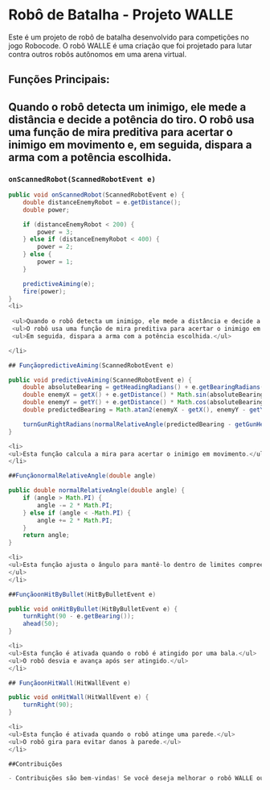 # Robô de Batalha - Projeto WALLE

Este é um projeto de robô de batalha desenvolvido para competições no jogo Robocode. O robô WALLE é uma criação que foi projetado para lutar contra outros robôs autônomos em uma arena virtual.

## Funções Principais:

## Quando o robô detecta um inimigo, ele mede a distância e decide a potência do tiro. O robô usa uma função de mira preditiva para acertar o inimigo em movimento e, em seguida, dispara a arma com a potência escolhida.

### `onScannedRobot(ScannedRobotEvent e)`

```java
public void onScannedRobot(ScannedRobotEvent e) {
    double distanceEnemyRobot = e.getDistance();
    double power;

    if (distanceEnemyRobot < 200) {
        power = 3;
    } else if (distanceEnemyRobot < 400) {
        power = 2;
    } else {
        power = 1;
    }

    predictiveAiming(e);
    fire(power);
}
<li>
   
 <ul>Quando o robô detecta um inimigo, ele mede a distância e decide a potência do tiro.</ul>
 <ul>O robô usa uma função de mira preditiva para acertar o inimigo em movimento.</ul>
 <ul>Em seguida, dispara a arma com a potência escolhida.</ul>

</li>

## FunçãopredictiveAiming(ScannedRobotEvent e)

public void predictiveAiming(ScannedRobotEvent e) {
    double absoluteBearing = getHeadingRadians() + e.getBearingRadians();
    double enemyX = getX() + e.getDistance() * Math.sin(absoluteBearing);
    double enemyY = getY() + e.getDistance() * Math.cos(absoluteBearing);
    double predictedBearing = Math.atan2(enemyX - getX(), enemyY - getY());

    turnGunRightRadians(normalRelativeAngle(predictedBearing - getGunHeadingRadians()));
}

<li>
<ul>Esta função calcula a mira para acertar o inimigo em movimento.</ul>
</li>

##FunçãonormalRelativeAngle(double angle)

public double normalRelativeAngle(double angle) {
    if (angle > Math.PI) {
        angle -= 2 * Math.PI;
    } else if (angle < -Math.PI) {
        angle += 2 * Math.PI;
    }
    return angle;
}

<li>
<ul>Esta função ajusta o ângulo para mantê-lo dentro de limites compreensíveis. 
</ul>
</li>

##FunçãoonHitByBullet(HitByBulletEvent e)

public void onHitByBullet(HitByBulletEvent e) {
    turnRight(90 - e.getBearing());
    ahead(50);
}

<li>
<ul>Esta função é ativada quando o robô é atingido por uma bala.</ul>
<ul>O robô desvia e avança após ser atingido.</ul>
</li>

## FunçãoonHitWall(HitWallEvent e)

public void onHitWall(HitWallEvent e) {
    turnRight(90);
}

<li>
<ul>Esta função é ativada quando o robô atinge uma parede.</ul>
<ul>O robô gira para evitar danos à parede.</ul>
</li>

##Contribuições

- Contribuições são bem-vindas! Se você deseja melhorar o robô WALLE ou adicionar novos recursos, sinta-se à vontade para abrir um problema ou enviar um pedido de pull request.